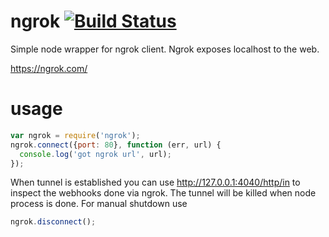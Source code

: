 ngrok [![Build Status](https://travis-ci.org/bubenshchykov/ngrok.png?branch=master)](https://travis-ci.org/bubenshchykov/ngrok)
=====

Simple node wrapper for ngrok client. Ngrok exposes localhost to the web.

https://ngrok.com/

usage
====

```javascript
var ngrok = require('ngrok');
ngrok.connect({port: 80}, function (err, url) {
  console.log('got ngrok url', url);
});
```

When tunnel is established you can use http://127.0.0.1:4040/http/in to inspect the webhooks done via ngrok.
The tunnel will be killed when node process is done. For manual shutdown use

```javascript
ngrok.disconnect();
```
